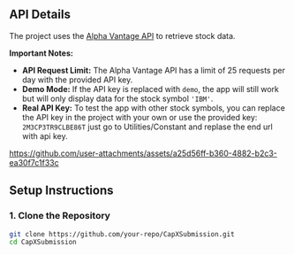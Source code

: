 
## API Details
The project uses the [Alpha Vantage API](https://www.alphavantage.co/) to retrieve stock data. 

**Important Notes:**
- **API Request Limit:** The Alpha Vantage API has a limit of 25 requests per day with the provided API key. 
- **Demo Mode:** If the API key is replaced with `demo`, the app will still work but will only display data for the stock symbol `'IBM'`.
- **Real API Key:** To test the app with other stock symbols, you can replace the API key in the project with your own or use the provided key: `2M3CP3TR9CLBE86T` just go to Utilities/Constant and replase the end url with api key.





https://github.com/user-attachments/assets/a25d56ff-b360-4882-b2c3-ea30f7c1f33c




## Setup Instructions

### 1. Clone the Repository
```bash
git clone https://github.com/your-repo/CapXSubmission.git
cd CapXSubmission







